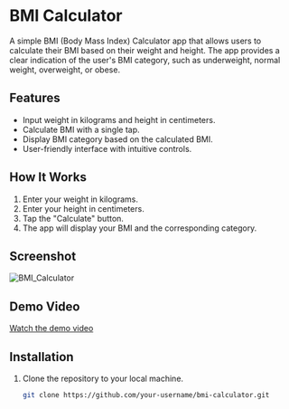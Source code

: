 # BMI Calculator

A simple BMI (Body Mass Index) Calculator app that allows users to calculate their BMI based on their weight and height. The app provides a clear indication of the user's BMI category, such as underweight, normal weight, overweight, or obese.

## Features

- Input weight in kilograms and height in centimeters.
- Calculate BMI with a single tap.
- Display BMI category based on the calculated BMI.
- User-friendly interface with intuitive controls.

## How It Works

1. Enter your weight in kilograms.
2. Enter your height in centimeters.
3. Tap the "Calculate" button.
4. The app will display your BMI and the corresponding category.

## Screenshot

![BMI_Calculator](https://user-images.githubusercontent.com/84459939/189492563-a9be39f7-04c9-46cd-bed2-e2d97e00f375.png)

## Demo Video

[Watch the demo video](https://github.com/user-attachments/assets/99b6a93c-7580-4513-9106-7e06c41e236c)

## Installation

1. Clone the repository to your local machine.
   ```bash
   git clone https://github.com/your-username/bmi-calculator.git
